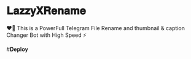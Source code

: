 # 𝐋𝐚𝐳𝐳𝐲𝐗𝐑𝐞𝐧𝐚𝐦𝐞

❤‍🔥 This is a PowerFull Telegram File Rename and thumbnail & caption Changer Bot with High Speed ⚡
 
#𝐃𝐞𝐩𝐥𝐨𝐲
